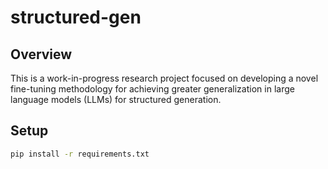 # structured-gen

## Overview

This is a work-in-progress research project focused on developing a novel fine-tuning methodology for achieving greater generalization in large language models (LLMs) for structured generation.

## Setup

```bash
pip install -r requirements.txt
```